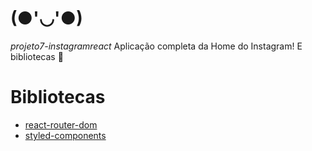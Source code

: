 # (●'◡'●)
*projeto7-instagramreact*
Aplicação completa da Home do Instagram! E bibliotecas 🙂

# Bibliotecas

- [react-router-dom](https://www.npmjs.com/package/react-router-dom)
- [styled-components](https://styled-components.com/)

